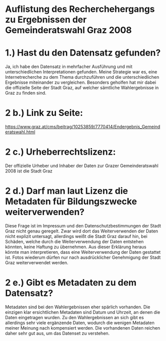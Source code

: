 Auflistung des Recherchehergangs zu Ergebnissen der Gemeinderatswahl Graz 2008 
=================================================================

# 1.) Hast du den Datensatz gefunden?

Ja, ich habe den Datensatz in mehrfacher Ausführung und mit unterschiedlichen Interpretationen gefunden. Meine Strategie war es, eine Internetrecherche zu dem Thema durchzuführen und die unterschiedlichen Ergebnisse miteinander zu vergleichen. Besonders geholfen hat mir dabei die offizielle Seite der Stadt Graz, auf welcher sämtliche Wahlergebnisse in Graz zu finden sind. 

# 2 b.) Link zu Seite:  

https://www.graz.at/cms/beitrag/10253859/7770414/Endergebnis_Gemeinderatswahl.html

# 2 c.)  Urheberrechtslizenz: 
Der offizielle Urheber und Inhaber der Daten zur Grazer Gemeinderatswahl 2008 ist die Stadt Graz

# 2 d.) Darf man laut Lizenz die Metadaten für Bildungszwecke weiterverwenden? 
Diese Frage ist im Impressum und den Datenschutzbestimmungen der Stadt Graz nicht genau geregelt. Zwar wird dort das Weiterverwenden der Daten nicht explizit untersagt, allerdings weißt die Stadt Graz darauf hin, bei Schäden, welche durch die Weiterverwendung der Daten entstehen könnten, keine Haftung zu übernehmen. Aus dieser Erklärung heraus könnte man interpretieren, dass eine Weiterverwendung der Daten gestattet ist.  Fotos wiederum dürfen nur nach ausdrücklicher Genehmigung der Stadt Graz weiterverwendet werden.  

# 2 e.) Gibt es Metadaten zu dem Datensatz? 
Metadaten sind bei den Wahlergebnissen eher spärlich vorhanden. Die einzigen klar ersichtlichen Metadaten sind Datum und Uhrzeit, an denen die Daten eingetragen wurden. Zu den Wahlergebnissen an sich gibt es allerdings sehr viele ergänzende Daten, wodurch die wenigen Metadaten meiner Meinung nach kompensiert werden. Die vorhandenen Daten reichen daher sehr gut aus, um das Datenset zu verstehen. 
